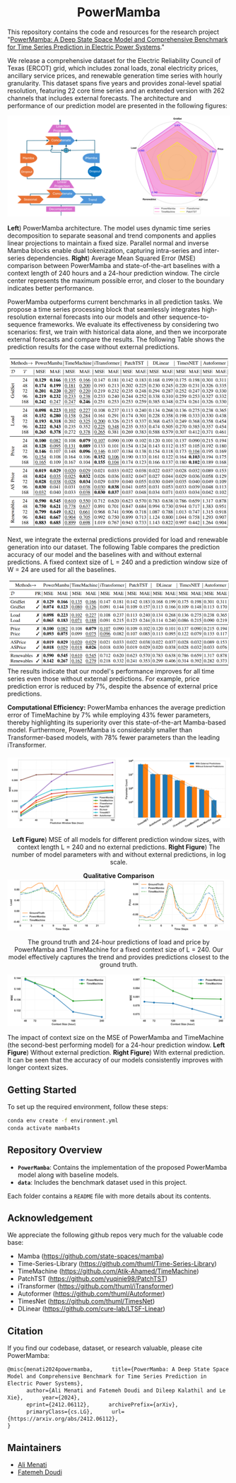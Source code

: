 # <center>PowerMamba</center>

This repository contains the code and resources for the research project "[PowerMamba: A Deep State Space Model and Comprehensive Benchmark for Time Series Prediction in Electric Power Systems](https://arxiv.org/abs/2412.06112)."

We release a comprehensive dataset for the Electric Reliability Council of Texas (ERCOT) grid, which includes zonal loads, zonal electricity prices, ancillary service prices, and renewable generation time series with hourly granularity. This dataset spans five years and provides zonal-level spatial resolution, featuring 22 core time series and an extended version with 262 channels that includes external forecasts. The architecture and performance of our prediction model are presented in the following figures:


<div style="text-align: center;">
    <img src="pics/PowerMamba_arc.png" alt="PowerMamba Model">
</div>

**Left**) PowerMamba architecture. The model uses dynamic time series
decomposition to separate seasonal and trend components and
applies linear projections to maintain a fixed size. Parallel
normal and inverse Mamba blocks enable dual tokenization,
capturing intra-series and inter-series dependencies. **Right**) Average Mean Squared Error (MSE) comparison
between PowerMamba and state-of-the-art baselines with a
context length of 240 hours and a 24-hour prediction window.
The circle center represents the maximum possible error, and
closer to the boundary indicates better performance.

PowerMamba outperforms current benchmarks in all prediction tasks. We propose a time series processing block that seamlessly integrates high-resolution external forecasts into our models and other sequence-to-sequence frameworks. We evaluate its effectiveness by considering two scenarios: first, we train with historical data alone, and then we incorporate external forecasts and compare the results. The following Table shows the prediction results for the case without external predictions.

<img src="pics/without_pred.png" alt="Prediction results without external forecasts">

Next, we integrate the external predictions provided for load and renewable generation into our dataset. The following Table compares the prediction accuracy of our model and the baselines with and without external predictions. A fixed context size of L = 240 and a prediction window size of W = 24 are used for all the baselines.

<img src="pics/With_pred.png" alt="Comparing prediction results with and without external forecasts">
The results indicate that our model's performance improves for all time series even those without external predictions. For example, price
prediction error is reduced by 7%, despite the absence of external price predictions.

**Computational Efficiency:**
PowerMamba enhances the average prediction error of TimeMachine by 7% while employing 43% fewer parameters,
thereby highlighting its superiority over this state-of-the-art
Mamba-based model. Furthermore, PowerMamba is considerably smaller than Transformer-based models, with 78% fewer
parameters than the leading iTransformer.

<div style="text-align: center; margin-top: 20px;">
    <img src="pics/parameters.png" alt="at">
    
**Left Figure**) MSE of all models for different prediction window
sizes, with context length L = 240 and no external predictions. **Right Figure**) The number of model parameters with and without
external predictions, in log scale.



**Qualitative Comparison** 
<img src="pics/qualitative.png" alt="at">

The ground truth and 24-hour predictions of load and price by PowerMamba and TimeMachine for a fixed context size
of L = 240. Our model effectively captures the trend and provides predictions closest to the ground truth. 

<img src="pics/context.png" alt="at">
</div>

The impact of context size on the MSE of PowerMamba and TimeMachine (the second-best performing model) for a
24-hour prediction window. **Left Figure**) Without external prediction. **Right Figure**) With external prediction. It can be seen that the accuracy of our models consistently improves with longer context sizes.

## Getting Started

To set up the required environment, follow these steps:

```bash
conda env create -f environment.yml
conda activate mamba4ts
```

## Repository Overview

- **`PowerMamba`**: Contains the implementation of the proposed PowerMamba model along with baseline models.
- **`data`**: Includes the benchmark dataset used in this project.

Each folder contains a `README` file with more details about its contents.

## Acknowledgement

We appreciate the following github repos very much for the valuable code base:
- Mamba (https://github.com/state-spaces/mamba)
- Time-Series-Library (https://github.com/thuml/Time-Series-Library)
- TimeMachine (https://github.com/Atik-Ahamed/TimeMachine)
- PatchTST (https://github.com/yuqinie98/PatchTST)
- iTransformer (https://github.com/thuml/iTransformer)
- Autoformer (https://github.com/thuml/Autoformer)
- TimesNet (https://github.com/thuml/TimesNet)
- DLinear (https://github.com/cure-lab/LTSF-Linear)

## Citation

If you find our codebase, dataset, or research valuable, please cite PowerMamba:

```
@misc{menati2024powermamba,      title={PowerMamba: A Deep State Space Model and Comprehensive Benchmark for Time Series Prediction in Electric Power Systems}, 
      author={Ali Menati and Fatemeh Doudi and Dileep Kalathil and Le Xie},      year={2024},
      eprint={2412.06112},      archivePrefix={arXiv},
      primaryClass={cs.LG},      url={https://arxiv.org/abs/2412.06112}, 
}
```

## Maintainers
* [Ali Menati](https://scholar.google.com/citations?user=HPreuloAAAAJ&hl=en&oi=ao)
* [Fatemeh Doudi](https://fatemehdoudi.github.io/)




